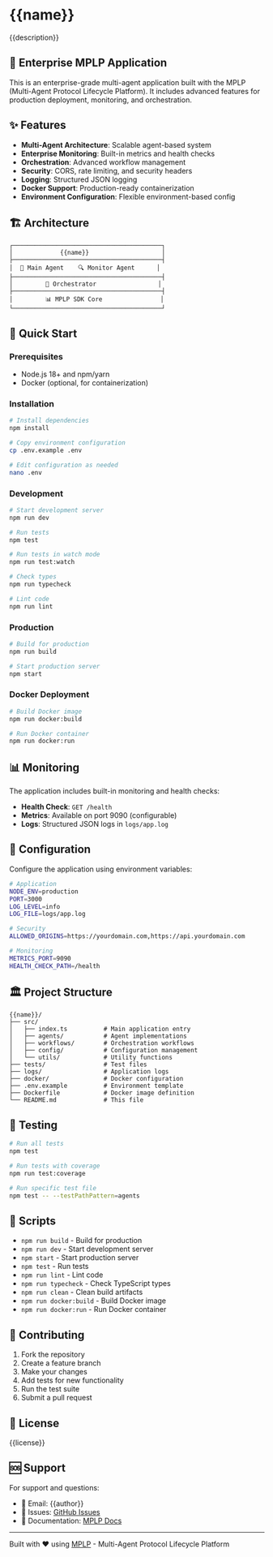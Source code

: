 # {{name}}

{{description}}

## 🚀 Enterprise MPLP Application

This is an enterprise-grade multi-agent application built with the MPLP (Multi-Agent Protocol Lifecycle Platform). It includes advanced features for production deployment, monitoring, and orchestration.

## ✨ Features

- **Multi-Agent Architecture**: Scalable agent-based system
- **Enterprise Monitoring**: Built-in metrics and health checks
- **Orchestration**: Advanced workflow management
- **Security**: CORS, rate limiting, and security headers
- **Logging**: Structured JSON logging
- **Docker Support**: Production-ready containerization
- **Environment Configuration**: Flexible environment-based config

## 🏗️ Architecture

```
┌─────────────────────────────────────────┐
│             {{name}}                    │
├─────────────────────────────────────────┤
│  🤖 Main Agent    🔍 Monitor Agent      │
├─────────────────────────────────────────┤
│         🔄 Orchestrator                 │
├─────────────────────────────────────────┤
│         📊 MPLP SDK Core                │
└─────────────────────────────────────────┘
```

## 🚀 Quick Start

### Prerequisites

- Node.js 18+ and npm/yarn
- Docker (optional, for containerization)

### Installation

```bash
# Install dependencies
npm install

# Copy environment configuration
cp .env.example .env

# Edit configuration as needed
nano .env
```

### Development

```bash
# Start development server
npm run dev

# Run tests
npm test

# Run tests in watch mode
npm run test:watch

# Check types
npm run typecheck

# Lint code
npm run lint
```

### Production

```bash
# Build for production
npm run build

# Start production server
npm start
```

### Docker Deployment

```bash
# Build Docker image
npm run docker:build

# Run Docker container
npm run docker:run
```

## 📊 Monitoring

The application includes built-in monitoring and health checks:

- **Health Check**: `GET /health`
- **Metrics**: Available on port 9090 (configurable)
- **Logs**: Structured JSON logs in `logs/app.log`

## 🔧 Configuration

Configure the application using environment variables:

```bash
# Application
NODE_ENV=production
PORT=3000
LOG_LEVEL=info
LOG_FILE=logs/app.log

# Security
ALLOWED_ORIGINS=https://yourdomain.com,https://api.yourdomain.com

# Monitoring
METRICS_PORT=9090
HEALTH_CHECK_PATH=/health
```

## 🏛️ Project Structure

```
{{name}}/
├── src/
│   ├── index.ts          # Main application entry
│   ├── agents/           # Agent implementations
│   ├── workflows/        # Orchestration workflows
│   ├── config/           # Configuration management
│   └── utils/            # Utility functions
├── tests/                # Test files
├── logs/                 # Application logs
├── docker/               # Docker configuration
├── .env.example          # Environment template
├── Dockerfile            # Docker image definition
└── README.md             # This file
```

## 🧪 Testing

```bash
# Run all tests
npm test

# Run tests with coverage
npm run test:coverage

# Run specific test file
npm test -- --testPathPattern=agents
```

## 📝 Scripts

- `npm run build` - Build for production
- `npm run dev` - Start development server
- `npm start` - Start production server
- `npm test` - Run tests
- `npm run lint` - Lint code
- `npm run typecheck` - Check TypeScript types
- `npm run clean` - Clean build artifacts
- `npm run docker:build` - Build Docker image
- `npm run docker:run` - Run Docker container

## 🤝 Contributing

1. Fork the repository
2. Create a feature branch
3. Make your changes
4. Add tests for new functionality
5. Run the test suite
6. Submit a pull request

## 📄 License

{{license}}

## 🆘 Support

For support and questions:

- 📧 Email: {{author}}
- 🐛 Issues: [GitHub Issues](https://github.com/your-org/{{name}}/issues)
- 📖 Documentation: [MPLP Docs](https://docs.mplp.dev)

---

Built with ❤️ using [MPLP](https://mplp.dev) - Multi-Agent Protocol Lifecycle Platform
